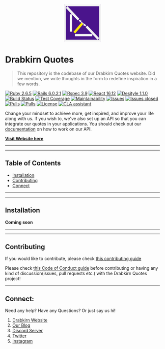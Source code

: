 <div align="center">
  <img src="https://github.com/drabkirn/quotes/raw/master/drabkirn-logo-120x120.png"/>
</div>

# Drabkirn Quotes

> This repository is the codebase of our Drabkirn Quotes website. Did we mention, we write thoughts in the form to redefine inspiration in a few words.

<!-- Add languages, CI/CD, main frameworks used from shields.io. Example -->
[![Ruby 2.6.5](https://img.shields.io/badge/Ruby-v2.6.5-green.svg)](https://www.ruby-lang.org/en/)
[![Rails 6.0.2.1](https://img.shields.io/badge/Rails-v6.0.2.1-brightgreen.svg)](https://rubyonrails.org/)
[![Rspec 3.9](https://img.shields.io/badge/RSpec-v3.9-red.svg)](http://rspec.info/)
[![React 16.12](https://img.shields.io/badge/React-v16.12-blue.svg)](https://reactjs.org/docs)
[![Desityle 1.1.0](https://img.shields.io/badge/Desityle-v1.1.0-green.svg)](https://go.cdadityang.xyz/DnpmS)
[![Build Status](https://travis-ci.org/drabkirn/quotes.svg?branch=master)](https://travis-ci.org/drabkirn/quotes)
[![Test Coverage](https://api.codeclimate.com/v1/badges/f8a35b6b70d96c3a4391/test_coverage)](https://codeclimate.com/github/drabkirn/quotes/test_coverage)
[![Maintainability](https://api.codeclimate.com/v1/badges/f8a35b6b70d96c3a4391/maintainability)](https://codeclimate.com/github/drabkirn/quotes/maintainability)
[![Issues](https://img.shields.io/github/issues/drabkirn/quotes.svg)](https://github.com/drabkirn/quotes/issues)
[![Issues closed](https://img.shields.io/github/issues-closed/drabkirn/quotes.svg)](https://github.com/drabkirn/quotes/issues)
[![Pulls](https://img.shields.io/github/issues-pr/drabkirn/quotes.svg)](https://github.com/drabkirn/quotes/pulls)
[![Pulls](https://img.shields.io/github/issues-pr-closed/drabkirn/quotes.svg)](https://github.com/drabkirn/quotes/pulls)
[![License](https://img.shields.io/github/license/drabkirn/quotes.svg)](https://choosealicense.com/licenses/agpl-3.0/)
[![CLA assistant](https://cla-assistant.io/readme/badge/drabkirn/quotes)](https://cla-assistant.io/drabkirn/quotes) 

Change your mindset to achieve more, get inspired, and improve your life along with us. If you wish to, we've also set up an API so that you can integrate our quotes in your applications. You should check out our [documentation](https://go.cdadityang.xyz/docs#quotes) on how to work on our API.

**[Visit Website here](https://go.cdadityang.xyz/quotes)**

-----
-----

## Table of Contents
- [Installation](#installation)
- [Contributing](#contributing)
- [Connect](#connect)

-----
-----

## Installation
**Coming soon**

-----
-----

## Contributing
If you would like to contribute, please check [this contributing guide](https://github.com/drabkirn/quotes/blob/master/CONTRIBUTING.md)

Please check [this Code of Conduct guide](https://github.com/drabkirn/quotes/blob/master/CODE_OF_CONDUCT.md) before contributing or having any kind of discussion(issues, pull requests etc.) with the Drabkirn Quotes project!

-----

## Connect:
Need any help? Have any Questions? Or just say us hi!

1. [Drabkirn Website](https://go.cdadityang.xyz/drab)
2. [Our Blog](https://go.cdadityang.xyz/blog)
3. [Discord Server](https://go.cdadityang.xyz/discord)
4. [Twitter](https://go.cdadityang.xyz/DtwtK)
5. [Instagram](https://go.cdadityang.xyz/DinsK)